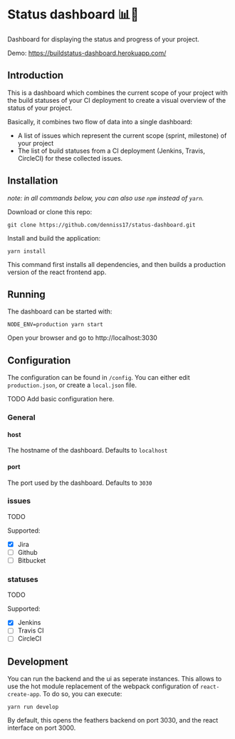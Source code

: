 # Status dashboard 📊🚦

Dashboard for displaying the status and progress of your project.

Demo: https://buildstatus-dashboard.herokuapp.com/

## Introduction

This is a dashboard which combines the current scope of your project with the build statuses of your CI deployment 
to create a visual overview of the status of your project.

Basically, it combines two flow of data into a single dashboard:

- A list of issues which represent the current scope (sprint, milestone) of your project 
- The list of build statuses from a CI deployment (Jenkins, Travis, CircleCI) for these collected issues.

## Installation

_note: in all commands below, you can also use `npm` instead of `yarn`._

Download or clone this repo:

    git clone https://github.com/denniss17/status-dashboard.git
  
Install and build the application:

    yarn install
    
This command first installs all dependencies, and then builds a production version of the react frontend app.
    
## Running

The dashboard can be started with:

    NODE_ENV=production yarn start
    
Open your browser and go to http://localhost:3030

## Configuration

The configuration can be found in `/config`. You can either edit `production.json`, or create a `local.json` file.

TODO Add basic configuration here.

### General

#### host

The hostname of the dashboard. Defaults to `localhost`

#### port

The port used by the dashboard. Defaults to `3030`

### issues

TODO

Supported:

- [x] Jira
- [ ] Github
- [ ] Bitbucket

### statuses

TODO

Supported:

- [x] Jenkins
- [ ] Travis CI
- [ ] CircleCI

## Development

You can run the backend and the ui as seperate instances. This allows to use the hot module replacement of the webpack 
configuration of `react-create-app`. To do so, you can execute:

    yarn run develop

By default, this opens the feathers backend on port 3030, and the react interface on port 3000.
